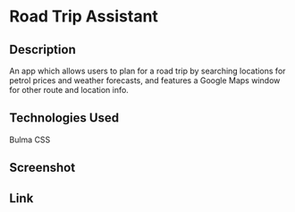 # Road Trip Assistant
## Description
An app which allows users to plan for a road trip by searching locations for petrol prices and weather forecasts, and features a Google Maps window for other route and location info.
## Technologies Used
Bulma CSS
## Screenshot
## Link
